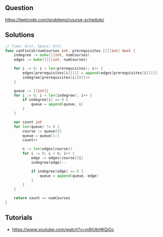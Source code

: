 ## Question

https://leetcode.com/problems/course-schedule/

## Solutions

```go
// Time: O(n), Space: O(n)
func canFinish(numCourses int, prerequisites [][]int) bool {
	indegree := make([]int, numCourses)
	edges := make([][]int, numCourses)

	for i := 0; i < len(prerequisites); i++ {
		edges[prerequisites[i][1]] = append(edges[prerequisites[i][1]], prerequisites[i][0])
		indegree[prerequisites[i][0]]++
	}

	queue := []int{}
	for i := 0; i < len(indegree); i++ {
		if indegree[i] == 0 {
			queue = append(queue, i)
		}
	}

	var count int
	for len(queue) != 0 {
		course := queue[0]
		queue = queue[1:]
		count++

		n := len(edges[course])
		for i := 0; i < n; i++ {
			edge := edges[course][i]
			indegree[edge]--

			if indegree[edge] == 0 {
				queue = append(queue, edge)
			}
		}
	}

	return count == numCourses
}
```

## Tutorials

- https://www.youtube.com/watch?v=m9jUbHKQjGc
